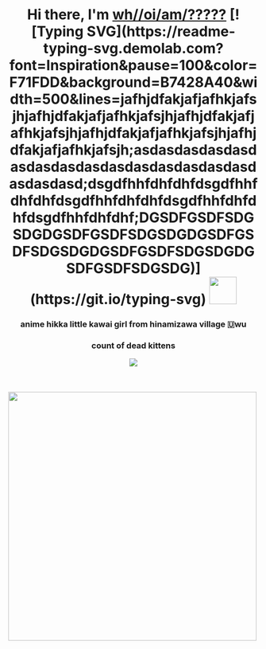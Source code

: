 <h1 align="center">Hi there, I'm <a href="https://vk.com/immortalpainhihihihi" target="_blank">wh//oi/am/?????</a> 
[![Typing SVG](https://readme-typing-svg.demolab.com?font=Inspiration&pause=100&color=F71FDD&background=B7428A40&width=500&lines=jafhjdfakjafjafhkjafsjhjafhjdfakjafjafhkjafsjhjafhjdfakjafjafhkjafsjhjafhjdfakjafjafhkjafsjhjafhjdfakjafjafhkjafsjh;asdasdasdasdasdasdasdasdasdasdasdasdasdasdasdasdasdasd;dsgdfhhfdhfdhfdsgdfhhfdhfdhfdsgdfhhfdhfdhfdsgdfhhfdhfdhfdsgdfhhfdhfdhf;DGSDFGSDFSDGSDGDGSDFGSDFSDGSDGDGSDFGSDFSDGSDGDGSDFGSDFSDGSDGDGSDFGSDFSDGSDG)](https://git.io/typing-svg)
<img src="https://i.kym-cdn.com/photos/images/facebook/001/618/911/0c4.jpg_large" height="55"/></h1>
<h3 align="center">anime hikka little kawai girl from hinamizawa village 🇺wu</h3>
<div>
  <div align="center">
    <h3>count of dead kittens</h3>
    <img src="https://profile-counter.glitch.me/DRainEm0/count.svg"/>
  </div>
</div>
</h3>
<br clear="both"/>
<br clear="both"/>
<br clear="both"/>
<div>
  <img align="center" height="500" src="https://www.gifcen.com/wp-content/uploads/2022/05/shadow-the-hedgehog-gif-7.gif"/>
</div>


